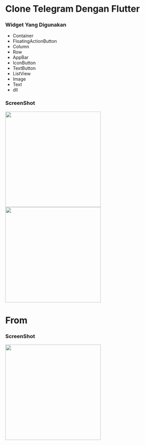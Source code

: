# Clone Telegram Dengan Flutter
### Widget Yang Digunakan
- Container
- FloatingActionButton
- Column
- Row
- AppBar
- IconButton
- TextButton
- ListView
- Image
- Text
- dll

### ScreenShot
<img src="https://user-images.githubusercontent.com/65402864/132519107-5d97edda-e06f-4758-a95b-925bddf220ae.png" width="300">
<img src="https://user-images.githubusercontent.com/65402864/132519114-49a03e0f-9003-4646-b9a3-acaff562275e.png" width="300">

# From

### ScreenShot
<img src="https://user-images.githubusercontent.com/65402864/133364982-536fe4f0-3034-44f1-b500-814c3208c787.gif" width="300">
